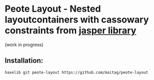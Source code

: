 # Peote Layout - Nested layoutcontainers with cassowary constraints from [jasper library](https://lib.haxe.org/p/jasper)

(work in progress)

## Installation:
```
haxelib git peote-layout https://github.com/maitag/peote-layout
```

